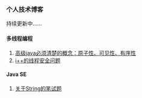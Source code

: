 ### 个人技术博客

持续更新中……

#### 多线程编程

1. [高级java必须清楚的概念：原子性、可见性、有序性](https://github.com/toheng/JavaSatck/blob/master/atom-visible-orderly.md)
2. [i++的线程安全问题](https://github.com/toheng/JavaSatck/blob/master/i%2B%2B.md)

#### Java SE
1. [关于String的笔试题](https://github.com/toheng/JavaSatck/blob/master/String.md)